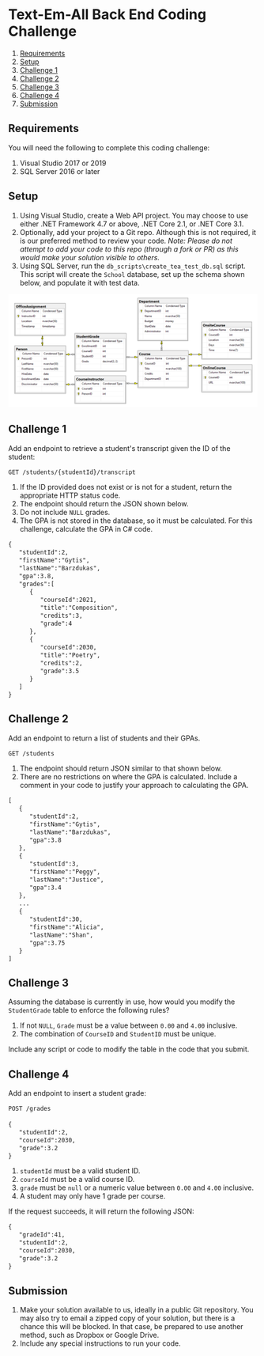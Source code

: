 # Text-Em-All Back End Coding Challenge


1. [Requirements](#requirements)
2. [Setup](#setup)
3. [Challenge 1](#challenge-1)
4. [Challenge 2](#challenge-2)
5. [Challenge 3](#challenge-3)
6. [Challenge 4](#challenge-4)
7. [Submission](#submission)

<a name="requirements"></a>
## Requirements

You will need the following to complete this coding challenge:

1. Visual Studio 2017 or 2019
2. SQL Server 2016 or later

<a name="setup"></a>
## Setup

1. Using Visual Studio, create a Web API project.  You may choose to use either
   .NET Framework 4.7 or above, .NET Core 2.1, or .NET Core 3.1.
2. Optionally, add your project to a Git repo.  Although this is not required,
   it is our preferred method to review your code.  *Note:  Please do not attempt to add your code to this repo (through a fork or PR) as this would make your solution visible to others.*
3. Using SQL Server, run the `db_scripts\create_tea_test_db.sql` script.  This script will create the `School` database, set up the schema shown below, and populate it with test data.

![school-db-schema](readme_assets/db_schema.png)

<a name="challenge-1"></a>
## Challenge 1

Add an endpoint to retrieve a student's transcript given the ID of the student:

```
GET /students/{studentId}/transcript
```

1. If the ID provided does not exist or is not for a student, return the appropriate HTTP status code.
2. The endpoint should return the JSON shown below.
3. Do not include `NULL` grades.
4. The GPA is not stored in the database, so it must be calculated.  For this
   challenge, calculate the GPA in C# code.

```
{
   "studentId":2,
   "firstName":"Gytis",
   "lastName":"Barzdukas",
   "gpa":3.8,
   "grades":[
      {
         "courseId":2021,
         "title":"Composition",
         "credits":3,
         "grade":4
      },
      {
         "courseId":2030,
         "title":"Poetry",
         "credits":2,
         "grade":3.5
      }
   ]
}
```

<a name="challenge-2"></a>
## Challenge 2

Add an endpoint to return a list of students and their GPAs.  

```
GET /students
```

1. The endpoint should return JSON similar to that shown below.
2. There are no restrictions on where the GPA is calculated.  Include a comment in
   your code to justify your approach to calculating the GPA.

```
[
   {
      "studentId":2,
      "firstName":"Gytis",
      "lastName":"Barzdukas",
      "gpa":3.8
   },
   {
      "studentId":3,
      "firstName":"Peggy",
      "lastName":"Justice",
      "gpa":3.4
   },
   ...
   {
      "studentId":30,
      "firstName":"Alicia",
      "lastName":"Shan",
      "gpa":3.75
   }
]
```

<a name="challenge-3"></a>
## Challenge 3

Assuming the database is currently in use, how would you 
modify the `StudentGrade` table to enforce the following rules?

1. If not `NULL`, `Grade` must be a value between `0.00` and `4.00` inclusive.
2. The combination of `CourseID` and `StudentID` must be unique.

Include any script or code to modify the table in the code that you submit.

<a name="challenge-4"></a>
## Challenge 4

Add an endpoint to insert a student grade:

```
POST /grades

{
   "studentId":2,
   "courseId":2030,
   "grade":3.2
}
```

1. `studentId` must be a valid student ID.
2. `courseId` must be a valid course  ID.
3. `grade` must be `null` or a numeric value between `0.00` and `4.00`
   inclusive.
4. A student may only have 1 grade per course.

If the request succeeds, it will return the following JSON:

```
{
   "gradeId":41,
   "studentId":2,
   "courseId":2030,
   "grade":3.2
}
```
 
<a name="submission"></a>
## Submission

1. Make your solution available to us, ideally in a public Git repository.  You
   may also try to email a zipped copy of your solution, but there is a
   chance this will be blocked.  In that case, be prepared to use another
   method, such as Dropbox or Google Drive.
2. Include any special instructions to run your code.

